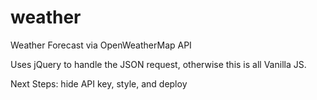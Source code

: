 # weather
Weather Forecast via OpenWeatherMap API

Uses jQuery to handle the JSON request, otherwise this is all Vanilla JS.

Next Steps: hide API key, style, and deploy
